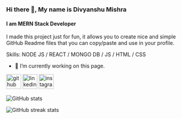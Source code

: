 ### Hi there 👋, My name is Divyanshu Mishra
#### I am MERN Stack Developer
I made this project just for fun, it allows you to create nice and simple GitHub Readme files that you can copy/paste and use in your profile.

Skills: NODE JS / REACT / MONGO DB / JS / HTML / CSS

- 🔭 I’m currently working on this page. 


[<img src='https://cdn.jsdelivr.net/npm/simple-icons@3.0.1/icons/github.svg' alt='github' height='40'>](https://github.com/ithevyanshu)  [<img src='https://cdn.jsdelivr.net/npm/simple-icons@3.0.1/icons/linkedin.svg' alt='linkedin' height='40'>](https://www.linkedin.com/in/ithevyanshu/)  [<img src='https://cdn.jsdelivr.net/npm/simple-icons@3.0.1/icons/instagram.svg' alt='instagram' height='40'>](https://www.instagram.com/ithevyanshu/)  

![GitHub stats](https://github-readme-stats.vercel.app/api?username=ithevyanshu&show_icons=true&count_private=true)  

![GitHub streak stats](https://github-readme-streak-stats.herokuapp.com/?user=ithevyanshu)  

